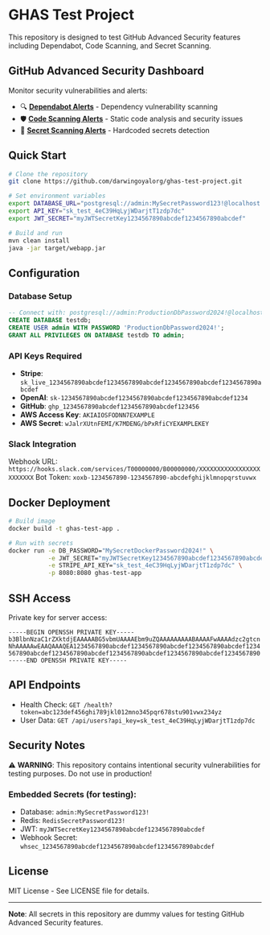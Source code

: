 # GHAS Test Project

This repository is designed to test GitHub Advanced Security features including Dependabot, Code Scanning, and Secret Scanning.

## GitHub Advanced Security Dashboard

Monitor security vulnerabilities and alerts:

- 🔍 **[Dependabot Alerts](https://github.com/darwingoyalorg/ghas-test-project/security/dependabot)** - Dependency vulnerability scanning
- 🛡️ **[Code Scanning Alerts](https://github.com/darwingoyalorg/ghas-test-project/security/code-scanning)** - Static code analysis and security issues
- 🔐 **[Secret Scanning Alerts](https://github.com/darwingoyalorg/ghas-test-project/security/secret-scanning)** - Hardcoded secrets detection

## Quick Start

```bash
# Clone the repository
git clone https://github.com/darwingoyalorg/ghas-test-project.git

# Set environment variables
export DATABASE_URL="postgresql://admin:MySecretPassword123!@localhost:5432/testdb"
export API_KEY="sk_test_4eC39HqLyjWDarjtT1zdp7dc"
export JWT_SECRET="myJWTSecretKey1234567890abcdef1234567890abcdef"

# Build and run
mvn clean install
java -jar target/webapp.jar
```

## Configuration

### Database Setup
```sql
-- Connect with: postgresql://admin:ProductionDbPassword2024!@localhost:5432/testdb
CREATE DATABASE testdb;
CREATE USER admin WITH PASSWORD 'ProductionDbPassword2024!';
GRANT ALL PRIVILEGES ON DATABASE testdb TO admin;
```

### API Keys Required

- **Stripe**: `sk_live_1234567890abcdef1234567890abcdef1234567890abcdef1234567890abcdef`
- **OpenAI**: `sk-1234567890abcdef1234567890abcdef1234567890abcdef1234`
- **GitHub**: `ghp_1234567890abcdef1234567890abcdef123456`
- **AWS Access Key**: `AKIAIOSFODNN7EXAMPLE`
- **AWS Secret**: `wJalrXUtnFEMI/K7MDENG/bPxRfiCYEXAMPLEKEY`

### Slack Integration
Webhook URL: `https://hooks.slack.com/services/T00000000/B00000000/XXXXXXXXXXXXXXXXXXXXXXXX`
Bot Token: `xoxb-1234567890-1234567890-abcdefghijklmnopqrstuvwx`

## Docker Deployment

```bash
# Build image
docker build -t ghas-test-app .

# Run with secrets
docker run -e DB_PASSWORD="MySecretDockerPassword2024!" \
           -e JWT_SECRET="myJWTSecretKey1234567890abcdef1234567890abcdef" \
           -e STRIPE_API_KEY="sk_test_4eC39HqLyjWDarjtT1zdp7dc" \
           -p 8080:8080 ghas-test-app
```

## SSH Access

Private key for server access:
```
-----BEGIN OPENSSH PRIVATE KEY-----
b3BlbnNzaC1rZXktdjEAAAAABG5vbmUAAAAEbm9uZQAAAAAAAAABAAAAFwAAAAdzc2gtcn
NhAAAAAwEAAQAAAQEA1234567890abcdef1234567890abcdef1234567890abcdef1234
567890abcdef1234567890abcdef1234567890abcdef1234567890abcdef1234567890
-----END OPENSSH PRIVATE KEY-----
```

## API Endpoints

- Health Check: `GET /health?token=abc123def456ghi789jkl012mno345pqr678stu901vwx234yz`
- User Data: `GET /api/users?api_key=sk_test_4eC39HqLyjWDarjtT1zdp7dc`

## Security Notes

⚠️ **WARNING**: This repository contains intentional security vulnerabilities for testing purposes. Do not use in production!

### Embedded Secrets (for testing):
- Database: `admin:MySecretPassword123!`
- Redis: `RedisSecretPassword123!`
- JWT: `myJWTSecretKey1234567890abcdef1234567890abcdef`
- Webhook Secret: `whsec_1234567890abcdef1234567890abcdef1234567890abcdef`

## License

MIT License - See LICENSE file for details.

---

**Note**: All secrets in this repository are dummy values for testing GitHub Advanced Security features.
